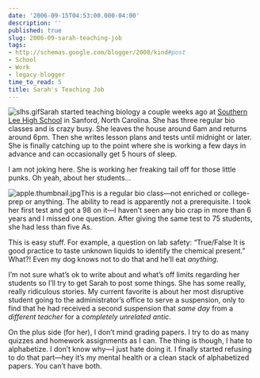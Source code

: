 ```yaml
---
date: '2006-09-15T04:53:00.000-04:00'
description: ''
published: true
slug: 2006-09-sarah-teaching-job
tags:
- http://schemas.google.com/blogger/2008/kind#post
- School
- Work
- legacy-blogger
time_to_read: 5
title: Sarah's Teaching Job
---
```


![slhs.gif](slhs.gif)Sarah started teaching biology a couple weeks ago at <a href="http://www.lee.k12.nc.us/schools/slhs/index.html">Southern Lee High School</a> in Sanford, North Carolina. She has three regular bio classes and is crazy busy. She leaves the house around 6am and returns around 6pm. Then she writes lesson plans and tests until midnight or later. She is finally catching up to the point where she is working a few days in advance and can occasionally get 5 hours of sleep.

I am not joking here. She is working her freaking tail off for those little punks. Oh yeah, about her students...

![apple.thumbnail.jpg](apple.thumbnail.jpg)This is a regular bio class—not enriched or college-prep or anything. The ability to read is apparently not a prerequisite. I took her first test and got a 98 on it—I haven’t seen any bio crap in more than 6 years and I missed one question. After giving the same test to 75 students, she had less than five As.

This is easy stuff. For example, a question on lab safety: “True/False It is good practice to taste unknown liquids to identify the chemical present.” What?! Even my dog knows not to do that and he’ll eat *anything*.

I’m not sure what’s ok to write about and what’s off limits regarding her students so I’ll try to get Sarah to post some things. She has some really, really ridiculous stories. My current favorite is about her most disruptive student going to the administrator’s office to serve a suspension, only to find that he had received a second suspension that *same day* from a *different teacher* for a *completely unrelated antic*.

On the plus side (for her), I don’t mind grading papers. I try to do as many quizzes and homework assignments as I can. The thing is though, I hate to alphabetize. I don’t know why—I just hate doing it. I finally started refusing to do that part—hey it’s my mental health or a clean stack of alphabetized papers. You can’t have both.
